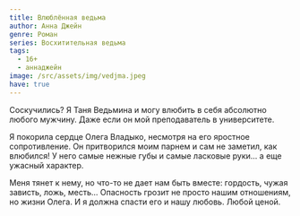 ```yaml
---
title: Влюблённая ведьма
author: Анна Джейн
genre: Роман
series: Восхитительная ведьма
tags:
  - 16+
  - аннаджейн
image: /src/assets/img/vedjma.jpeg
have: true
---
```

Соскучились? Я Таня Ведьмина и могу влюбить в себя абсолютно любого мужчину. Даже если он мой преподаватель в университете.

Я покорила сердце Олега Владыко, несмотря на его яростное сопротивление. Он притворился моим парнем и сам не заметил, как влюбился! У него самые нежные губы и самые ласковые руки... а еще ужасный характер.

Меня тянет к нему, но что-то не дает нам быть вместе: гордость, чужая зависть, ложь, месть... Опасность грозит не просто нашим отношениям, но жизни Олега. И я должна спасти его и нашу любовь. Любой ценой.
